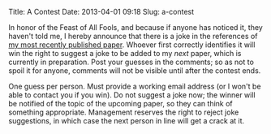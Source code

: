Title: A Contest
Date: 2013-04-01 09:18
Slug: a-contest

In honor of the Feast of All Fools, and because if anyone has noticed
it, they haven't told me, I hereby announce that there is a joke in
the references of
[my most recently published paper](https://research.owlfolio.org/pubs/2012-stegotorus.pdf).
Whoever first correctly identifies it will win the right to suggest a
joke to be added to my *next* paper, which is currently in
preparation.  Post your guesses in the comments; so as not to spoil it
for anyone, comments will not be visible until after the contest ends.

One guess per person.  Must provide a working email address (or I
won't be able to contact you if you win).  Do not suggest a joke now;
the winner will be notified of the topic of the upcoming paper, so
they can think of something appropriate.  Management reserves the
right to reject joke suggestions, in which case the next person in
line will get a crack at it.
